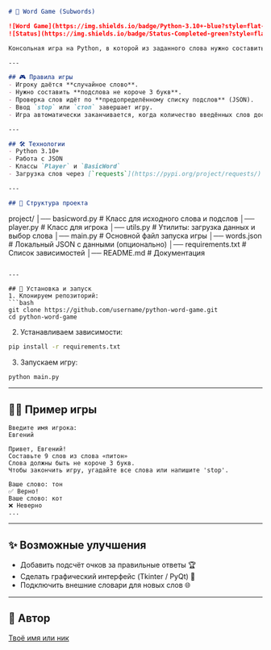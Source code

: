 ```markdown
# 📝 Word Game (Subwords)

![Word Game](https://img.shields.io/badge/Python-3.10+-blue?style=flat-square)
![Status](https://img.shields.io/badge/Status-Completed-green?style=flat-square)

Консольная игра на Python, в которой из заданного слова нужно составить как можно больше подслов. Отличный пет-проект для изучения ООП и работы с JSON!  

---

## 🎮 Правила игры
- Игроку даётся **случайное слово**.
- Нужно составить **подслова не короче 3 букв**.
- Проверка слов идёт по **предопределённому списку подслов** (JSON).
- Ввод `stop` или `стоп` завершает игру.
- Игра автоматически заканчивается, когда количество введённых слов достигает длины списка подслов.

---

## 🛠 Технологии
- Python 3.10+
- Работа с JSON
- Классы `Player` и `BasicWord`
- Загрузка слов через [`requests`](https://pypi.org/project/requests/)

---

## 📂 Структура проекта
```

project/
│── basicword.py      # Класс для исходного слова и подслов
│── player.py         # Класс для игрока
│── utils.py          # Утилиты: загрузка данных и выбор слова
│── main.py           # Основной файл запуска игры
│── words.json        # Локальный JSON с данными (опционально)
│── requirements.txt  # Список зависимостей
│── README.md         # Документация

````

---

## 🚀 Установка и запуск
1. Клонируем репозиторий:
```bash
git clone https://github.com/username/python-word-game.git
cd python-word-game
````

2. Устанавливаем зависимости:

```bash
pip install -r requirements.txt
```

3. Запускаем игру:

```bash
python main.py
```

---

## 🧑‍💻 Пример игры

```
Введите имя игрока:
Евгений

Привет, Евгений!
Составьте 9 слов из слова «питон»
Слова должны быть не короче 3 букв.
Чтобы закончить игру, угадайте все слова или напишите 'stop'.

Ваше слово: тон
✅ Верно!
Ваше слово: кот
❌ Неверно
...
```

---

## ✨ Возможные улучшения

* Добавить подсчёт очков за правильные ответы 🏆
* Сделать графический интерфейс (Tkinter / PyQt) 🎨
* Подключить внешние словари для новых слов 🌐

---

## 👤 Автор

[Твоё имя или ник](https://github.com/devkayori)

```
```
